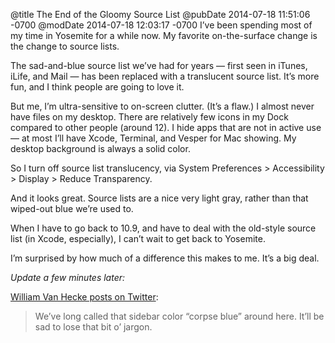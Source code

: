 @title The End of the Gloomy Source List
@pubDate 2014-07-18 11:51:06 -0700
@modDate 2014-07-18 12:03:17 -0700
I’ve been spending most of my time in Yosemite for a while now. My favorite on-the-surface change is the change to source lists.

The sad-and-blue source list we’ve had for years — first seen in iTunes, iLife, and Mail — has been replaced with a translucent source list. It’s more fun, and I think people are going to love it.

But me, I’m ultra-sensitive to on-screen clutter. (It’s a flaw.) I almost never have files on my desktop. There are relatively few icons in my Dock compared to other people (around 12). I hide apps that are not in active use — at most I’ll have Xcode, Terminal, and Vesper for Mac showing. My desktop background is always a solid color.

So I turn off source list translucency, via System Preferences > Accessibility > Display > Reduce Transparency.

And it looks great. Source lists are a nice very light gray, rather than that wiped-out blue we’re used to.

When I have to go back to 10.9, and have to deal with the old-style source list (in Xcode, especially), I can’t wait to get back to Yosemite.

I’m surprised by how much of a difference this makes to me. It’s a big deal.

<i>Update a few minutes later:</i>

<a href="https://twitter.com/fet/status/490208462425452544">William Van Hecke posts on Twitter</a>:

>We’ve long called that sidebar color “corpse blue” around here. It’ll be sad to lose that bit o’ jargon.
